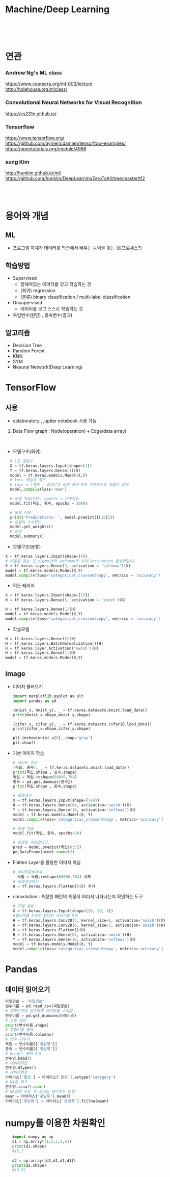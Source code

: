# Machine/Deep Learning
<br/><br/><br/>

# 연관
### Andrew Ng's ML class
https://www.coursera.org/ml-003/lecture<br/>
http://holehouse.org/mlclass/

### Convolutional Neural Networks for Visual Recognition
https://cs231n.github.io/

### Tensorflow
https://www.tensorflow.org/<br/>
https://github.com/aymericdamien/tensorflow-examples/<br/>
https://opentutorials.org/module/4966

### sung Kim
http://hunkim.github.io/ml/<br/>
https://github.com/hunkim/DeepLearningZeroToAll/tree/master/tf2

<br/><br/>

# 용어와 개념
## ML
- 프로그램 자체가 데이터를 학습해서 배우는 능력을 갖는 것(프로세스?)

## 학습방법
  - Supervised 
    - 정해져있는 데이터를 갖고 학습하는 것
    - (회귀) regression 
    - (분류) binary classification / multi-label classification
  - Unsupervised
    - 데이터를 보고 스스로 학습하는 것
  - 독립변수(원인) , 종속변수(결과)
## 알고리즘
  - Decision Tree
  - Random Forest
  - KNN
  - SYM
  - Neaural Network(Deep Learning)

# TensorFlow

## 사용
  - colaboratory , jupiter notebook 사용 가능
  
  1. Data Flow graph : Node(operation) + Edge(data array)
<br/>

  - 모델구조(회귀)

```python
  # 1은 컬럼수
  X = tf.keras.layers.Input(shape=[1])
  Y = tf.keras.layers.Dense(1)(X)
  model = tf.keras.models.Model(X,Y)
  # loss 학습의 정도
  # loss = (예측 - 결과)^2 들의 평균 0에 가까울수록 학습이 잘됨 
  model.compile(loss='mse')

  # 모델 학습(FIT) epochs = 반복학습
  model.fit(독립, 종속, epochs = 1000)

  # 모델 이용
  print('Predications: ', model.predict([[15]]))
  # 모델의 수식확인
  model.get_weights()
  # 요약
  model.summury() 
```
  
  - 모델구조(분류)
  ```python
  X = tf.keras.layers.Input(shape=[4])
  # 비율을 찾는 것 sigmoid와 softmax의 차이(activation 활성화함수)
  Y = tf.keras.layers.Dense(3, activation = 'softmax')(X)
  model = tf.keras.models.Model(X,Y)
  model.compile(loss='categorical_crossentropy', metrics = 'accuracy')
  ```

  - 히든 레이어
  ```python
  X = tf.keras.layers.Input(shape=[13])
  H = tf.keras.layers.Dense(5, activation = 'swish')(X)
  
  H = tf.keras.layers.Dense(1)(H)
  model = tf.keras.models.Model(X,Y)
  model.compile(loss='categorical_crossentropy', metrics = 'accuracy')
  ```
  - 학습모델
  ```python
  H = tf.keras.layers.Dense(5)(X)
  H = tf.keras.layers.BatchNormalization()(H)
  H = tf.keras.layer.Activation('swish')(H)
  H = tf.keras.layers.Dense(1)(H)
  model = tf.keras.models.Model(X,Y)
  ```

## image
  - 이미지 불러오기
    ```python
    import matplotlib.pyplot as plt
    import pandas as pd

    (mnist_x, mnist_y), _ = tf.keras.datasets.mnist.load_data()
    print(mnist_x.shape,mnist_y.shape)

    (cifar_x, cifar_y), _ = tf.keras.datasets.cifar10.load_data()
    print(cifar_x.shape,cifar_y.shape)

    plt.imshow(mnist_x[0], cmap='gray')
    plt.show()
    ```
    
- 기본 이미지 학습
  ```python
  # 데이터 준비
  (독립, 종속), _ = tf.keras.datasets.mnist.load_data()
  print(독립.shape , 종속.shape)
  독립 = 독립.reshape(60000,784)
  종속 = pd.get.dummies(종속)
  print(독립.shape , 종속.shape)

  # 모델생성
  X = tf.keras.layers.Input(shape=[784])
  H = tf.keras.layers.Dense(84, activation='swish')(X)
  Y = tf.keras.layers.Dense(10, activation='softmax')(H)
  model = tf.keras.models.Model(X, Y)
  model.compile(loss='categorical_crossentropy', metrics='accuracy')

  # 모델 학습
  model.fit(독립, 종속, epochs=10)

  # 모델을 이용합니다. 
  pred = model.predict(독립[0:5])
  pd.DataFrame(pred).round(2)
  
  ```
- Flatten Layer를 활용한 이미지 학습
  ```python
  # 데이터준비에서
    독립 = 독립.reshape(60000,784) 삭제
  # 모델생성에서 
  H = tf.keras.layers.Flatten()(X) 추가
  ```

- convolution : 특정한 패턴의 특징이 어디서 나타나는지 확인하는 도구
  ```python
  # 모델 생성
  X = tf.keras.layers.Input(shape=[28, 28, 1])
  #필터셋을 3개로 필터셋 사이즈를 5로 
  H = tf.keras.layers.Conv2D(3, kernel_size=5, activation='swish')(X)
  H = tf.keras.layers.Conv2D(6, kernel_size=5, activation='swish')(H)
  H = tf.keras.layers.Flatten()(H)
  H = tf.keras.layers.Dense(84, activation='swish')(H)
  Y = tf.keras.layers.Dense(10, activation='softmax')(H)
  model = tf.keras.models.Model(X, Y)
  model.compile(loss='categorical_crossentropy', metrics='accuracy')
  ```

# Pandas
  ## 데이터 읽어오기
  ```python
  파일경로 = '파일경로'
  변수이름 = pd.read_csv(파일경로)
  # 원핫인코딩 범주형의 데이터를 수치화  
  변수이름 = pd.get_dummies(아이리스)
  # 모양 확인
  print(변수이름.shape)
  # 컬럼이름 출력
  print(변수이름.columns)
  # 변수 나누기
  독립 = 변수이름[['컬럼명']]
  종속 = 변수이름[['컬럼명']]
  # head() 출력 5개
  변수명.head()
  # 데이터타입
  변수명.dtypes()
  # 데이터변경
  아이리스['품종'] = 아이리스['품종'].astype('category')
  # NA값 체크
  변수명.isna().sum()
  # NA값에 꽃잎 폭 평균값 넣어주는 방법
  mean = 아이리스['꽃잎폭'].mean()
  아이리스['꽃잎폭'] = 아이리스['꽃잎폭'].fillna(mean)
  ```

# numpy를 이용한 차원확인
 ```python
    import numpy as np
    d1 = np.array([1,2,3,4,5])
    print(d1.shape)
    #(5,)
    
    d2 = np.array([d1,d1,d1,d1])
    print(d2.shape)
    #(4,5)

 ```




